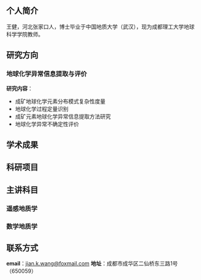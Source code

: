 ## 个人简介
   王健，河北张家口人，博士毕业于中国地质大学（武汉），现为成都理工大学地球科学学院教师。

## 研究方向
### 地球化学异常信息提取与评价
**研究内容**：
- 成矿地球化学元素分布模式复杂性度量
- 地球化学过程定量识别
- 成矿元素地球化学异常信息提取方法研究
- 地球化学异常不确定性评价

## 学术成果

## 科研项目

## 主讲科目
### 遥感地质学

### 数学地质学

## 联系方式
**email**：jian.k.wang@foxmail.com
**地址**：成都市成华区二仙桥东三路1号（650059）
